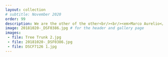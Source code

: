```yaml
---
layout: collection
# subtitle: November 2020
order: 99
description: We are the other of the other<br/><br/><em>Marco Aurelio</em>
image: 20181020-_DSF0386.jpg # for the header and gallery page
images:
 - file: Tree Trunk 2.jpg
 - file: 20181020-_DSF0386.jpg
 - file: DSCF7126 1.jpg
---
```


